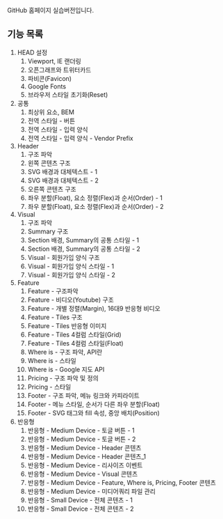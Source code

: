 GitHub 홈페이지 실습버전입니다.

## 기능 목록
1. HEAD 설정
    01. Viewport, IE 랜더링
    02. 오픈그래프와 트위터카드
    03. 파비콘(Favicon)
    04. Google Fonts
    05. 브라우저 스타일 초기화(Reset)
2. 공통
    01. 최상위 요소, BEM
    02. 전역 스타일 - 버튼
    03. 전역 스타일 - 입력 양식
    04. 전역 스타일 - 입력 양식 - Vendor Prefix
3. Header
    01. 구조 파악
    02. 왼쪽 콘텐츠 구조
    03. SVG 배경과 대체텍스트 - 1
    04. SVG 배경과 대체텍스트 - 2
    05. 오른쪽 콘텐츠 구조
    06. 좌우 분할(Float), 요소 정렬(Flex)과 순서(Order) - 1
    07. 좌우 분할(Float), 요소 정렬(Flex)과 순서(Order) - 2
4. Visual
    01. 구조 파악
    02. Summary 구조
    03. Section 배경, Summary의 공통 스타일 - 1
    04. Section 배경, Summary의 공통 스타일 - 2
    05. Visual - 회원가입 양식 구조
    06. Visual - 회원가입 양식 스타일 - 1
    07. Visual - 회원가입 양식 스타일 - 2
5. Feature
    01. Feature - 구조파악
    02. Feature - 비디오(Youtube) 구조
    03. Feature - 개별 정렬(Margin), 16대9 반응형 비디오
    04. Feature - Tiles 구조
    05. Feature - Tiles 반응형 이미지
    06. Feature - Tiles 4컬럼 스타일(Grid)
    07. Feature - Tiles 4컬럼 스타일(Float)
    08. Where is - 구조 파악, API란
    09. Where is - 스타일
    10. Where is - Google 지도 API
    11. Pricing - 구조 파악 및 정의
    12. Pricing - 스타일
    13. Footer - 구조 파악, 메뉴 링크와 카피라이트 
    14. Footer - 메뉴 스타일, 순서가 다른 좌우 분할(Float)
    15. Footer - SVG 태그와 fill 속성, 중앙 배치(Position)
6. 반응형
    01. 반응형 - Medium Device - 토글 버튼 - 1
    02. 반응형 - Medium Device - 토글 버튼 - 2
    03. 반응형 - Medium Device - Header 콘텐츠
    04. 반응형 - Medium Device - Header 콘텐츠_1
    05. 반응형 - Medium Device - 리사이즈 이벤트
    06. 반응형 - Medium Device - Visual 콘텐츠
    07. 반응형 - Medium Device - Feature, Where is, Pricing, Footer 콘텐츠
    08. 반응형 - Medium Device - 미디어쿼리 파일 관리
    09. 반응형 - Small Device - 전체 콘텐츠 - 1
    10. 반응형 - Small Device - 전체 콘텐츠 - 2